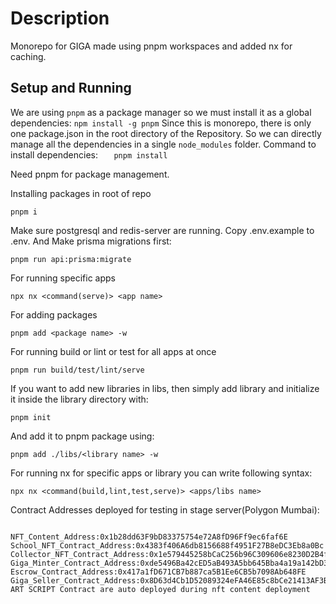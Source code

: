 # Description 

Monorepo for GIGA made using pnpm workspaces and added nx for caching.

## Setup and Running

We are using `pnpm` as a package manager so we must install it as a global dependencies:
`npm install -g pnpm`
Since this is monorepo, there is only one package.json in the root directory of the Repository. So we can directly manage all the dependencies in a single `node_modules` folder.
Command to install dependencies:
`    pnpm install
   `

Need pnpm for package management.

Installing packages in root of repo

```
pnpm i
```

Make sure postgresql and redis-server are running.
Copy .env.example to .env. And Make prisma migrations first:

```
pnpm run api:prisma:migrate
```

For running specific apps

```
npx nx <command(serve)> <app name>
```

For adding packages

```
pnpm add <package name> -w
```

For running build or lint or test for all apps at once

```
pnpm run build/test/lint/serve
```

If you want to add new libraries in libs, then simply add library and initialize it inside the library directory with:

```
pnpm init
```

And add it to pnpm package using:

```
pnpm add ./libs/<library name> -w
```

For running nx for specific apps or library you can write following syntax:

```
npx nx <command(build,lint,test,serve)> <apps/libs name>
```

Contract Addresses deployed for testing in stage server(Polygon Mumbai):

```

NFT_Content_Address:0x1b28dd63F9bD83375754e72A8fD96Ff9ec6faf6E
School_NFT_Contract_Address:0x4383f406A6db8156688f4951F27B8eDC3Eb8a0Bc
Collector_NFT_Contract_Address:0x1e579445258bCaC256b96C309606e8230D2B4f9c
Giga_Minter_Contract_Address:0xde5496Ba42cED5aB493A5bb645Bba4a19a142bD3
Escrow_Contract_Address:0x417a1fD671CB7b887ca5B1Ee6CB5b7098Ab648FE
Giga_Seller_Contract_Address:0x8D63d4Cb1D52089324eFA46E85c8bCe21413AF3B
ART SCRIPT Contract are auto deployed during nft content deployment
```
